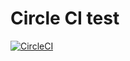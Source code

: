 # Circle CI test

[![CircleCI](https://circleci.com/gh/nicolaslechenic/test-circle/tree/develop.svg?style=shield)](https://circleci.com/gh/nicolaslechenic/test-circle/tree/develop)